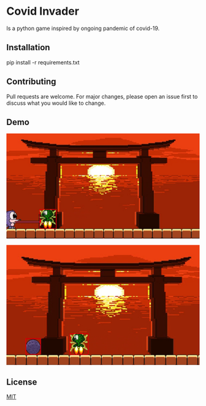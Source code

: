 # Covid Invader
Is a python game inspired by ongoing pandemic of covid-19.

## Installation
pip install -r requirements.txt

## Contributing
Pull requests are welcome. For major changes, please open an issue first to discuss what you would like to change.

## Demo
![alt text](https://github.com/kostasvog1/covid-invader/blob/master/images/pango_demo_img1.PNG?raw=true)

![alt text](https://github.com/kostasvog1/covid-invader/blob/master/images/pango_demo_img2.PNG?raw=true)

## License
[MIT](https://choosealicense.com/licenses/mit/)
